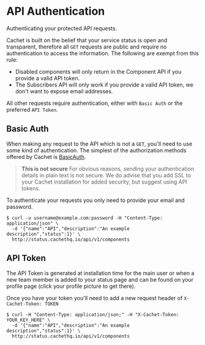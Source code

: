 # API Authentication

Authenticating your protected API requests.

Cachet is built on the belief that your service status is open and transparent,
therefore all `GET` requests are public and require no authentication to access
the information. The following are exempt from this rule:

- Disabled components will only return in the Component API if you provide a
  valid API token.
- The Subscribers API will only work if you provide a valid API token, we
  don't want to expose email addresses.

All other requests require authentication, either with `Basic Auth` or the
preferred `API Token`.

## Basic Auth

When making any request to the API which is not a `GET`, you'll need to use
some kind of authentication. The simplest of the authorization methods offered
by Cachet is [BasicAuth][1].

> **This is not secure**
> For obvious reasons, sending your authentication details in plain text is not
> secure. We do advise that you add SSL to your Cachet installation for added
> security, but suggest using API tokens.

To authenticate your requests you only need to provide your email and password.

```
$ curl -u username@example.com:password -H "Content-Type: application/json" \
  -d '{"name":"API","description":"An example description","status":1}' \
  http://status.cachethq.io/api/v1/components
```

## API Token

The API Token is generated at installation time for the main user or when a
new team member is added to your status page and can be found on your profile
page (click your profile picture to get there).

Once you have your token you'll need to add a new request header of
`X-Cachet-Token: TOKEN`

```
$ curl -H "Content-Type: application/json;" -H "X-Cachet-Token: YOUR_KEY_HERE" \
  -d '{"name":"API","description":"An example description","status":1}' \
  http://status.cachethq.io/api/v1/components
```



[1]: http://en.wikipedia.org/wiki/Basic_access_authentication
